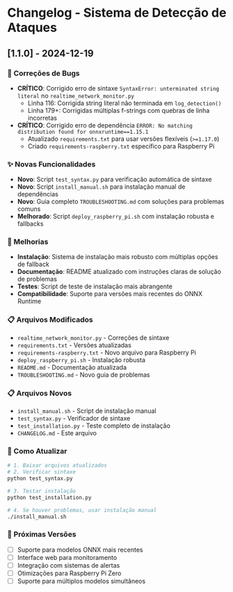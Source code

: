 # Changelog - Sistema de Detecção de Ataques

## [1.1.0] - 2024-12-19

### 🐛 Correções de Bugs
- **CRÍTICO**: Corrigido erro de sintaxe `SyntaxError: unterminated string literal` no `realtime_network_monitor.py`
  - Linha 116: Corrigida string literal não terminada em `log_detection()`
  - Linha 179+: Corrigidas múltiplas f-strings com quebras de linha incorretas
- **CRÍTICO**: Corrigido erro de dependência `ERROR: No matching distribution found for onnxruntime==1.15.1`
  - Atualizado `requirements.txt` para usar versões flexíveis (`>=1.17.0`)
  - Criado `requirements-raspberry.txt` específico para Raspberry Pi

### ✨ Novas Funcionalidades
- **Novo**: Script `test_syntax.py` para verificação automática de sintaxe
- **Novo**: Script `install_manual.sh` para instalação manual de dependências
- **Novo**: Guia completo `TROUBLESHOOTING.md` com soluções para problemas comuns
- **Melhorado**: Script `deploy_raspberry_pi.sh` com instalação robusta e fallbacks

### 🔧 Melhorias
- **Instalação**: Sistema de instalação mais robusto com múltiplas opções de fallback
- **Documentação**: README atualizado com instruções claras de solução de problemas
- **Testes**: Script de teste de instalação mais abrangente
- **Compatibilidade**: Suporte para versões mais recentes do ONNX Runtime

### 📋 Arquivos Modificados
- `realtime_network_monitor.py` - Correções de sintaxe
- `requirements.txt` - Versões atualizadas
- `requirements-raspberry.txt` - Novo arquivo para Raspberry Pi
- `deploy_raspberry_pi.sh` - Instalação robusta
- `README.md` - Documentação atualizada
- `TROUBLESHOOTING.md` - Novo guia de problemas

### 📋 Arquivos Novos
- `install_manual.sh` - Script de instalação manual
- `test_syntax.py` - Verificador de sintaxe
- `test_installation.py` - Teste completo de instalação
- `CHANGELOG.md` - Este arquivo

### 🎯 Como Atualizar
```bash
# 1. Baixar arquivos atualizados
# 2. Verificar sintaxe
python test_syntax.py

# 3. Testar instalação
python test_installation.py

# 4. Se houver problemas, usar instalação manual
./install_manual.sh
```

### 🚀 Próximas Versões
- [ ] Suporte para modelos ONNX mais recentes
- [ ] Interface web para monitoramento
- [ ] Integração com sistemas de alertas
- [ ] Otimizações para Raspberry Pi Zero
- [ ] Suporte para múltiplos modelos simultâneos 